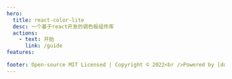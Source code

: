 ```yaml
---
hero:
  title: react-color-lite
  desc: 一个基于react开发的调色板组件库
  actions:
    - text: 开始
      link: /guide
features:

footer: Open-source MIT Licensed | Copyright © 2022<br />Powered by [dumi](https://d.umijs.org)
---
```

